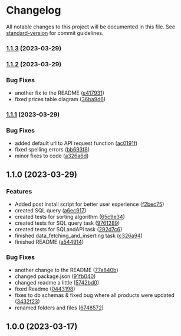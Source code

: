 # Changelog

All notable changes to this project will be documented in this file. See [standard-version](https://github.com/conventional-changelog/standard-version) for commit guidelines.

### [1.1.3](https://github.com/bukomp/exove-2023/compare/v1.1.2...v1.1.3) (2023-03-29)

### [1.1.2](https://github.com/bukomp/exove-2023/compare/v1.1.1...v1.1.2) (2023-03-29)


### Bug Fixes

* another fix to the README ([e417931](https://github.com/bukomp/exove-2023/commit/e417931091fb18c204a3312146419e3292848d31))
* fixed prices table diagram ([36ba9d6](https://github.com/bukomp/exove-2023/commit/36ba9d6ee641105d52402f5eeae5760d9b411822))

### [1.1.1](https://github.com/bukomp/exove-2023/compare/v1.1.0...v1.1.1) (2023-03-29)


### Bug Fixes

* added default url to API request function ([ac0191f](https://github.com/bukomp/exove-2023/commit/ac0191f53bb8fce1fd5a9da254cc98cf1de7ff2d))
* fixed spelling errors ([bb693f8](https://github.com/bukomp/exove-2023/commit/bb693f8c81754c7f1794226bbd88dfec1e1d3fd2))
* minor fixes to code ([a326a6d](https://github.com/bukomp/exove-2023/commit/a326a6dcebf1063d93ef77a786df42401dfb10e6))

## 1.1.0 (2023-03-29)


### Features

* Added post install script for better user experience ([f2bec75](https://github.com/bukomp/exove-2023/commit/f2bec7579730854ab38a46c5b2c8d31284d782b7))
* created SQL query ([a6ec917](https://github.com/bukomp/exove-2023/commit/a6ec917ff84d4237d35afe30a5096639d49d77e8))
* created tests for sorting algorithm ([65c9e34](https://github.com/bukomp/exove-2023/commit/65c9e343b9db83396e3624b7ac8776b473b29311))
* created tests for SQL query task ([9761289](https://github.com/bukomp/exove-2023/commit/97612897b1d0933ba28360dac6c1ea05e31ff25d))
* created tests for SQLandAPI task ([292d7c6](https://github.com/bukomp/exove-2023/commit/292d7c6b5fa2ef3be320eb15fbefdafea2179c4c))
* finished data_fetching_and_inserting task ([c326a94](https://github.com/bukomp/exove-2023/commit/c326a940a8f50a1898af5239a5b25e9aca172fcb))
* finished README ([a544914](https://github.com/bukomp/exove-2023/commit/a5449145b0edfc60768ac4fb051ff2912023a4ee))


### Bug Fixes

* another change to the README ([77a840b](https://github.com/bukomp/exove-2023/commit/77a840bdc2fca2b080ba1bf8a92139d6488a70e1))
* changed package.json ([91fb040](https://github.com/bukomp/exove-2023/commit/91fb04029b48bb50621039e3b4e895ec94f15c3b))
* changed readme a little ([5742bd0](https://github.com/bukomp/exove-2023/commit/5742bd0e6abac02662dcc382533671862b397aa1))
* fixed Readme ([0443198](https://github.com/bukomp/exove-2023/commit/0443198a019d525f47cd1d0591808aa722ca9d24))
* fixes to db schemas & fixed bug where all products were updated ([3432f23](https://github.com/bukomp/exove-2023/commit/3432f23b0bdb603a281e170715c3cda18f9dc771))
* renamed folders and files ([6748572](https://github.com/bukomp/exove-2023/commit/6748572eeb67e5aa8732c6933dfce44f1623fa30))

## 1.0.0 (2023-03-17)
